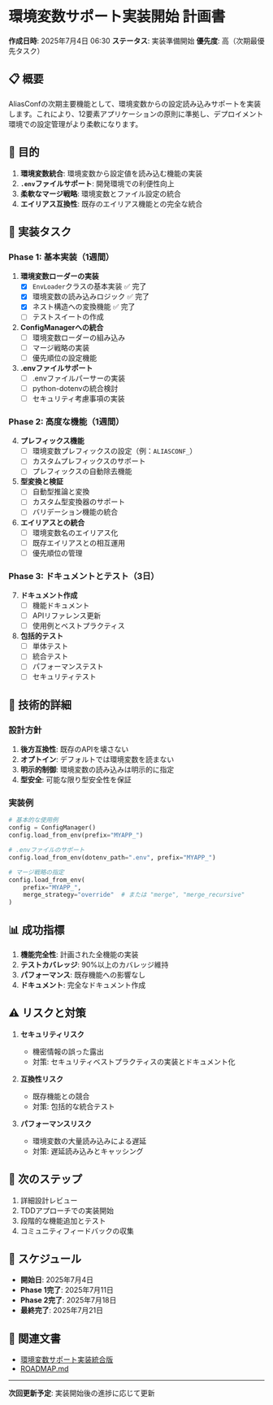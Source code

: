 # 環境変数サポート実装開始 計画書

**作成日時**: 2025年7月4日 06:30
**ステータス**: 実装準備開始
**優先度**: 高（次期最優先タスク）

## 📋 概要

AliasConfの次期主要機能として、環境変数からの設定読み込みサポートを実装します。これにより、12要素アプリケーションの原則に準拠し、デプロイメント環境での設定管理がより柔軟になります。

## 🎯 目的

1. **環境変数統合**: 環境変数から設定値を読み込む機能の実装
2. **`.env`ファイルサポート**: 開発環境での利便性向上
3. **柔軟なマージ戦略**: 環境変数とファイル設定の統合
4. **エイリアス互換性**: 既存のエイリアス機能との完全な統合

## 📝 実装タスク

### Phase 1: 基本実装（1週間）

1. **環境変数ローダーの実装**
   - [x] `EnvLoader`クラスの基本実装 ✅ 完了
   - [x] 環境変数の読み込みロジック ✅ 完了
   - [x] ネスト構造への変換機能 ✅ 完了
   - [ ] テストスイートの作成

2. **ConfigManagerへの統合**
   - [ ] 環境変数ローダーの組み込み
   - [ ] マージ戦略の実装
   - [ ] 優先順位の設定機能

3. **.envファイルサポート**
   - [ ] .envファイルパーサーの実装
   - [ ] python-dotenvの統合検討
   - [ ] セキュリティ考慮事項の実装

### Phase 2: 高度な機能（1週間）

4. **プレフィックス機能**
   - [ ] 環境変数プレフィックスの設定（例：`ALIASCONF_`）
   - [ ] カスタムプレフィックスのサポート
   - [ ] プレフィックスの自動除去機能

5. **型変換と検証**
   - [ ] 自動型推論と変換
   - [ ] カスタム型変換器のサポート
   - [ ] バリデーション機能の統合

6. **エイリアスとの統合**
   - [ ] 環境変数名のエイリアス化
   - [ ] 既存エイリアスとの相互運用
   - [ ] 優先順位の管理

### Phase 3: ドキュメントとテスト（3日）

7. **ドキュメント作成**
   - [ ] 機能ドキュメント
   - [ ] APIリファレンス更新
   - [ ] 使用例とベストプラクティス

8. **包括的テスト**
   - [ ] 単体テスト
   - [ ] 統合テスト
   - [ ] パフォーマンステスト
   - [ ] セキュリティテスト

## 🔧 技術的詳細

### 設計方針

1. **後方互換性**: 既存のAPIを壊さない
2. **オプトイン**: デフォルトでは環境変数を読まない
3. **明示的制御**: 環境変数の読み込みは明示的に指定
4. **型安全**: 可能な限り型安全性を保証

### 実装例

```python
# 基本的な使用例
config = ConfigManager()
config.load_from_env(prefix="MYAPP_")

# .envファイルのサポート
config.load_from_env(dotenv_path=".env", prefix="MYAPP_")

# マージ戦略の指定
config.load_from_env(
    prefix="MYAPP_",
    merge_strategy="override"  # または "merge", "merge_recursive"
)
```

## 📊 成功指標

1. **機能完全性**: 計画された全機能の実装
2. **テストカバレッジ**: 90%以上のカバレッジ維持
3. **パフォーマンス**: 既存機能への影響なし
4. **ドキュメント**: 完全なドキュメント作成

## ⚠️ リスクと対策

1. **セキュリティリスク**
   - 機密情報の誤った露出
   - 対策: セキュリティベストプラクティスの実装とドキュメント化

2. **互換性リスク**
   - 既存機能との競合
   - 対策: 包括的な統合テスト

3. **パフォーマンスリスク**
   - 環境変数の大量読み込みによる遅延
   - 対策: 遅延読み込みとキャッシング

## 🚀 次のステップ

1. 詳細設計レビュー
2. TDDアプローチでの実装開始
3. 段階的な機能追加とテスト
4. コミュニティフィードバックの収集

## 📅 スケジュール

- **開始日**: 2025年7月4日
- **Phase 1完了**: 2025年7月11日
- **Phase 2完了**: 2025年7月18日
- **最終完了**: 2025年7月21日

## 📝 関連文書

- [環境変数サポート実装統合版](202507040523_計画_環境変数サポート実装統合版.md)
- [ROADMAP.md](ROADMAP.md)

---

**次回更新予定**: 実装開始後の進捗に応じて更新